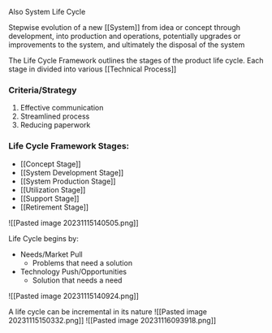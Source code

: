 Also System Life Cycle

Stepwise evolution of a new [[System]] from idea or concept through development, into production and operations, potentially upgrades or improvements to the system, and ultimately the disposal of the system

The Life Cycle Framework outlines the stages of the product life cycle. Each stage in divided into various [[Technical Process]]
### Criteria/Strategy
1. Effective communication
2. Streamlined process
3. Reducing paperwork
### Life Cycle Framework Stages:
- [[Concept Stage]]
- [[System Development Stage]]
- [[System Production Stage]]
- [[Utilization Stage]]
- [[Support Stage]]
- [[Retirement Stage]]

![[Pasted image 20231115140505.png]]


Life Cycle begins by:
- Needs/Market Pull
	- Problems that need a solution
- Technology Push/Opportunities
	- Solution that needs a need

![[Pasted image 20231115140924.png]]

A life cycle can be incremental in its nature
![[Pasted image 20231115150332.png]]
![[Pasted image 20231116093918.png]]